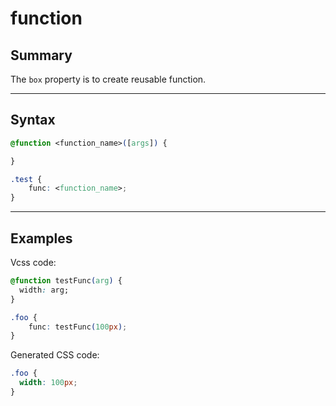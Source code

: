 # function

## Summary
The `box` property is to create reusable function.

<hr>

## Syntax

```css
@function <function_name>([args]) {

}

.test {
    func: <function_name>;
}
```

<hr>

## Examples

Vcss code:
```css
@function testFunc(arg) {
  width: arg;
}

.foo {
    func: testFunc(100px);
}
```

Generated CSS code:
```css
.foo {
  width: 100px;
}
```